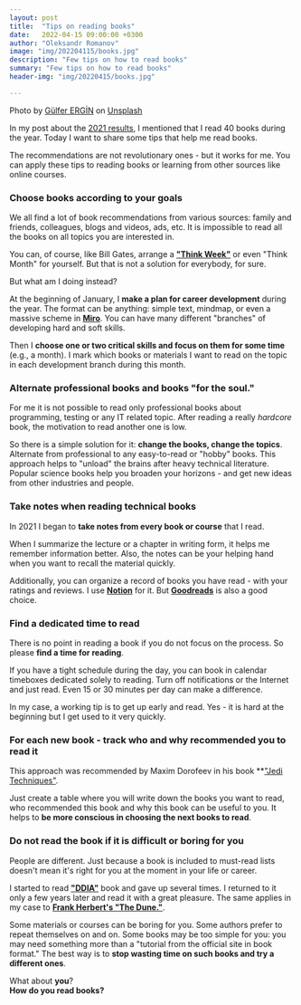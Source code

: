 ```yaml
---
layout: post
title:  "Tips on reading books"
date:   2022-04-15 09:00:00 +0300
author: "Oleksandr Romanov"
image: "img/202204115/books.jpg"
description: "Few tips on how to read books"
summary: "Few tips on how to read books"
header-img: "img/20220415/books.jpg"

---
```


Photo by <a href="https://unsplash.com/@gulfergin_01?utm_source=unsplash&utm_medium=referral&utm_content=creditCopyText">Gülfer ERGİN</a> on <a href="https://unsplash.com/s/photos/books?utm_source=unsplash&utm_medium=referral&utm_content=creditCopyText">Unsplash</a>


In my post about the [2021 results](https://alexromanov.github.io/2021/12/31/2021-review/), I mentioned that I read 40 books during the year. Today I want to share some tips that help me read books.  

The recommendations are not revolutionary ones - but it works for me. You can apply these tips to reading books or learning from other sources like online courses. 

### Choose books according to your goals  

We all find a lot of book recommendations from various sources: family and friends, colleagues, blogs and videos, ads, etc. It is impossible to read all the books on all topics you are interested in. 

You can, of course, like Bill Gates, arrange a **["Think Week"](https://www.reservations.com/blog/resources/think-weeks/)** or even "Think Month" for yourself. But that is not a solution for everybody, for sure. 

But what am I doing instead?

At the beginning of January, I **make a plan for career development** during the year. The format can be anything: simple text, mindmap, or even a massive scheme in **[Miro](https://miro.com/)**. You can have many different "branches" of developing hard and soft skills.  

Then I **choose one or two critical skills and focus on them for some time** (e.g., a month). I mark which books or materials I want to read on the topic in each development branch during this month.

### Alternate professional books and books "for the soul."
For me it is not possible to read only professional books about programming, testing or any IT related topic. After reading a really *hardcore* book, the motivation to read another one is low.  

So there is a simple solution for it: **change the books, change the topics**. Alternate from professional to any easy-to-read or "hobby" books. This approach helps to "unload" the brains after heavy technical literature. 
Popular science books help you broaden your horizons - and get new ideas from other industries and people.  

### Take notes when reading technical books
In 2021 I began to **take notes from every book or course** that I read.  

When I summarize the lecture or a chapter in writing form, it helps me remember information better.
Also, the notes can be your helping hand when you want to recall the material quickly. 

Additionally, you can organize a record of books you have read - with your ratings and reviews. I use **[Notion](https://www.notion.so/)** for it. But **[Goodreads](https://www.goodreads.com/)** is also a good choice. 

### Find a dedicated time to read
There is no point in reading a book if you do not focus on the process. So please **find a time for reading**.  

If you have a tight schedule during the day, you can book in calendar timeboxes dedicated solely to reading. Turn off notifications or the Internet and just read. Even 15 or 30 minutes per day can make a difference.  

In my case, a working tip is to get up early and read. Yes - it is hard at the beginning but I get used to it very quickly.   

### For each new book - track who and why recommended you to read it  

This approach was recommended by Maxim Dorofeev in his book **["Jedi Techniques"](https://www.aliexpress.com/item/1005001700364493.html).  

Just create a table where you will write down the books you want to read, who recommended this book and why this book can be useful to you. It helps to **be more conscious in choosing the next books to read**.  

### Do not read the book if it is difficult or boring for you
People are different. Just because a book is included to must-read lists doesn't mean it's right for you at the moment in your life or career.  

I started to read **["DDIA"](https://dataintensive.net/)** book and gave up several times. I returned to it only a few years later and read it with a great pleasure. The same applies in my case to **[Frank Herbert's "The Dune."](https://www.amazon.com/Dune-Frank-Herbert/dp/0441172717)**.  

Some materials or courses can be boring for you. Some authors prefer to repeat themselves on and on. Some books may be too simple for you: you may need something more than a "tutorial from the official site in book format." The best way is to **stop wasting time on such books and try a different ones**.  

What about **you**?  
**How do you read books?**



 
